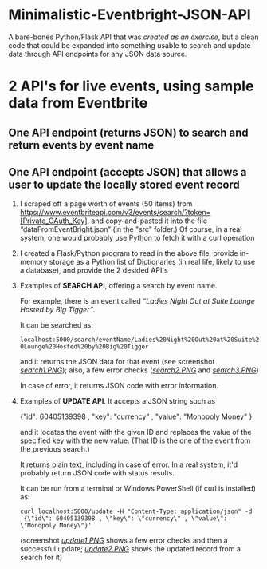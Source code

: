 # Minimalistic-Eventbright-JSON-API

A bare-bones Python/Flask API that was *created as an exercise*, but a clean code that could be expanded into something usable to search and update data through API endpoints for any JSON data source.

# 2 API's for live events, using sample data from Eventbrite

## One API endpoint (returns JSON) to search and return events by event name

## One API endpoint (accepts JSON) that allows a user to update the locally stored event record

1)	I scraped off a page worth of events (50 items) from https://www.eventbriteapi.com/v3/events/search/?token=[Private_OAuth_Key], and copy-and-pasted it into the file “dataFromEventBright.json” (in the "src" folder.)  Of course, in a real system, one would probably use Python to fetch it with a curl operation

2)	I created a Flask/Python program to read in the above file, provide in-memory storage as a Python list of Dictionaries (in real life, likely to use a database), and provide the 2 desided API's

3)	Examples of **SEARCH API**, offering a search by event name.  

     For example, there is an event called *“Ladies Night Out at Suite Lounge Hosted by Big Tigger”*.

     It can be searched as:
     
     `localhost:5000/search/eventName/Ladies%20Night%20Out%20at%20Suite%20Lounge%20Hosted%20by%20Big%20Tigger` 
          
     and it returns the JSON data for that event (see screenshot [*search1.PNG*](https://github.com/JuliansPolymathExplorations/minimalistic-Eventbright-API/blob/master/screenshots/search1.PNG)); also, a few error checks ([*search2.PNG*](https://github.com/JuliansPolymathExplorations/minimalistic-Eventbright-API/blob/master/screenshots/search2.PNG) and [*search3.PNG*](https://github.com/JuliansPolymathExplorations/minimalistic-Eventbright-API/blob/master/screenshots/search3.PNG))
     
     In case of error, it returns JSON code with error information.

4)	Examples of **UPDATE API**.  It accepts a JSON string such as 

     {"id": 60405139398 , 
      "key": "currency" , 
      "value": "Monopoly Money"
     }


     and it locates the event with the given ID and replaces the value of the specified key with the new value.  (That ID is the one of the event from the previous search.)
     
     It returns plain text, including in case of error.  In a real system, it'd probably return JSON code with status results.

     It can be run from a terminal or Windows PowerShell (if curl is installed) as:
     
     `curl localhost:5000/update -H "Content-Type: application/json" -d '{\"id\": 60405139398 , \"key\": \"currency\" , \"value\": \"Monopoly Money\"}'`
     
     (screenshot [*update1.PNG*](https://github.com/JuliansPolymathExplorations/minimalistic-Eventbright-API/blob/master/screenshots/update1.PNG) shows a few error checks and then a successful update; [*update2.PNG*](https://github.com/JuliansPolymathExplorations/minimalistic-Eventbright-API/blob/master/screenshots/update2.PNG) shows the updated record from a search for it)
